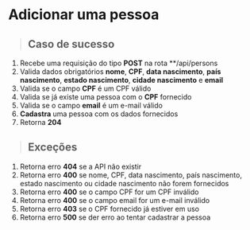 # Adicionar uma pessoa

> ## Caso de sucesso

1. Recebe uma requisição do tipo **POST** na rota **/api/persons
2. Valida dados obrigatórios **nome**, **CPF**, **data nascimento**, **país nascimento**, **estado nascimento**, **cidade nascimento** e **email**
3. Valida se o campo **CPF** é um CPF válido
4. Valida se já existe uma pessoa com o **CPF** fornecido
5. Valida se o campo **email** é um e-mail válido
6. **Cadastra** uma pessoa com os dados fornecidos
7. Retorna **204**

> ## Exceções

1. Retorna erro **404** se a API não existir
2. Retorna erro **400** se nome, CPF, data nascimento, país nascimento, estado nascimento ou cidade nascimento não forem fornecidos
3. Retorna erro **400** se o campo CPF for um CPF inválido
4. Retorna erro **400** se o campo email for um e-mail inválido
5. Retorna erro **403** se o CPF fornecido já estiver em uso
6. Retorna erro **500** se der erro ao tentar cadastrar a pessoa